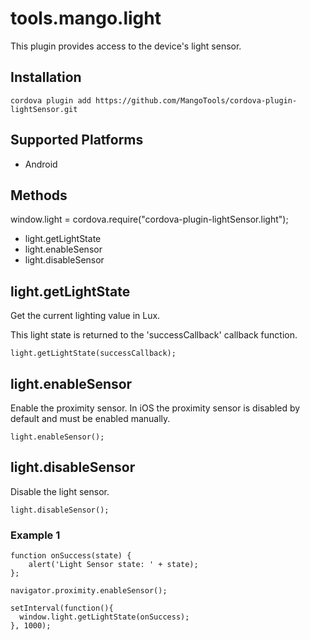 
<!---
    Licensed to the Apache Software Foundation (ASF) under one
    or more contributor license agreements.  See the NOTICE file
    distributed with this work for additional information
    regarding copyright ownership.  The ASF licenses this file
    to you under the Apache License, Version 2.0 (the
    "License"); you may not use this file except in compliance
    with the License.  You may obtain a copy of the License at

      http://www.apache.org/licenses/LICENSE-2.0

    Unless required by applicable law or agreed to in writing,
    software distributed under the License is distributed on an
    "AS IS" BASIS, WITHOUT WARRANTIES OR CONDITIONS OF ANY
    KIND, either express or implied.  See the License for the
    specific language governing permissions and limitations
    under the License.
-->

# tools.mango.light

This plugin provides access to the device's light sensor.

## Installation

    cordova plugin add https://github.com/MangoTools/cordova-plugin-lightSensor.git

## Supported Platforms

- Android

## Methods

  window.light =  cordova.require("cordova-plugin-lightSensor.light");

- light.getLightState
- light.enableSensor
- light.disableSensor

## light.getLightState

Get the current lighting value in Lux.

This light state is returned to the 'successCallback' callback function.

    light.getLightState(successCallback);

## light.enableSensor

Enable the proximity sensor. In iOS the proximity sensor is disabled by default and must
be enabled manually.

    light.enableSensor();

## light.disableSensor

Disable the light sensor.

    light.disableSensor();

### Example 1

    function onSuccess(state) {
        alert('Light Sensor state: ' + state);
    };

    navigator.proximity.enableSensor();
    
    setInterval(function(){
      window.light.getLightState(onSuccess);
    }, 1000);

